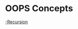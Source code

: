 # OOPS Concepts

[-Recursion](https://github.com/JustTamizha/Tamizha/blob/main/Java%20Learn/Oops%20Concepts/Recursion.java)
